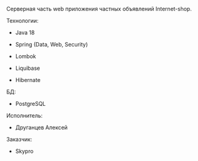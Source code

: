 Серверная часть web приложения частных объявлений Internet-shop.

Технологии:
 * Java 18

 * Spring (Data, Web, Security)
  
 * Lombok
  
 * Liquibase

 * Hibernate
  
БД:

 * PostgreSQL
  
Исполнитель:

 * Друганцев Алексей
  
Заказчик:

 * Skypro